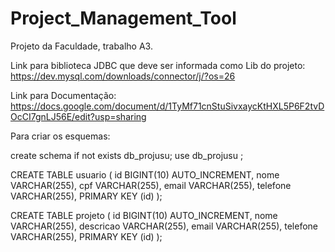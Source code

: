 # Project_Management_Tool
Projeto da Faculdade, trabalho A3.

Link para biblioteca JDBC que deve ser informada como Lib do projeto:
https://dev.mysql.com/downloads/connector/j/?os=26

Link para Documentação:
https://docs.google.com/document/d/1TyMf71cnStuSivxaycKtHXL5P6F2tvDOcCI7gnLJ56E/edit?usp=sharing

Para criar os esquemas:

create schema if not exists db_projusu;
use db_projusu  ;

CREATE TABLE usuario (
 id BIGINT(10) AUTO_INCREMENT,
 nome VARCHAR(255),
 cpf VARCHAR(255),
 email VARCHAR(255),
 telefone VARCHAR(255),
 PRIMARY KEY (id)
);

CREATE TABLE projeto (
 id BIGINT(10) AUTO_INCREMENT,
 nome VARCHAR(255),
 descricao VARCHAR(255),
 email VARCHAR(255),
 telefone VARCHAR(255),
 PRIMARY KEY (id)
);

